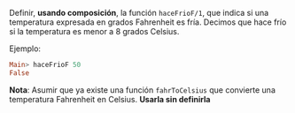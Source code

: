 Definir, **usando composición**, la función ```haceFrioF/1```, que indica si una temperatura expresada en grados Fahrenheit es fría. Decimos que hace frío si la temperatura es menor a 8 grados Celsius. 

Ejemplo:

```haskell
Main> haceFrioF 50
False
```

**Nota**: Asumir que ya existe una función `fahrToCelsius` que convierte una temperatura Fahrenheit en Celsius. **Usarla sin definirla**
